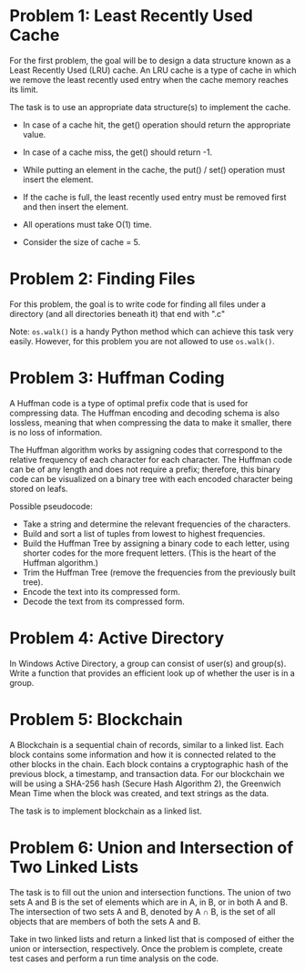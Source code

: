 # Problem 1: Least Recently Used Cache

For the first problem, the goal will be to design a data structure known as a Least Recently Used (LRU) cache. An LRU cache is a type of cache in which we remove the least recently used entry when the cache memory reaches its limit.

The task is to use an appropriate data structure(s) to implement the cache.

- In case of a cache hit, the get() operation should return the appropriate value.
- In case of a cache miss, the get() should return -1.
- While putting an element in the cache, the put() / set() operation must insert the element.
- If the cache is full, the least recently used entry must be removed first and then insert the element.

- All operations must take O(1) time.
- Consider the size of cache = 5.

# Problem 2: Finding Files

For this problem, the goal is to write code for finding all files under a directory (and all directories beneath it) that end with ".c"

Note: `os.walk()` is a handy Python method which can achieve this task very easily. However, for this problem you are not allowed to use `os.walk()`.

# Problem 3: Huffman Coding

A Huffman code is a type of optimal prefix code that is used for compressing data. The Huffman encoding and decoding schema is also lossless, meaning that when compressing the data to make it smaller, there is no loss of information.

The Huffman algorithm works by assigning codes that correspond to the relative frequency of each character for each character. The Huffman code can be of any length and does not require a prefix; therefore, this binary code can be visualized on a binary tree with each encoded character being stored on leafs.

Possible pseudocode:
- Take a string and determine the relevant frequencies of the characters.
- Build and sort a list of tuples from lowest to highest frequencies.
- Build the Huffman Tree by assigning a binary code to each letter, using shorter codes for the more frequent letters. (This is the heart of the Huffman algorithm.)
- Trim the Huffman Tree (remove the frequencies from the previously built tree).
- Encode the text into its compressed form.
- Decode the text from its compressed form.

# Problem 4: Active Directory

In Windows Active Directory, a group can consist of user(s) and group(s).
Write a function that provides an efficient look up of whether the user is in a group.

# Problem 5: Blockchain

A Blockchain is a sequential chain of records, similar to a linked list. Each block contains some information and how it is connected related to the other blocks in the chain. Each block contains a cryptographic hash of the previous block, a timestamp, and transaction data. For our blockchain we will be using a SHA-256 hash (Secure Hash Algorithm 2), the Greenwich Mean Time when the block was created, and text strings as the data.

The task is to implement blockchain as a linked list.

# Problem 6: Union and Intersection of Two Linked Lists

The task is to fill out the union and intersection functions. The union of two sets A and B is the set of elements which are in A, in B, or in both A and B. The intersection of two sets A and B, denoted by A ∩ B, is the set of all objects that are members of both the sets A and B.

Take in two linked lists and return a linked list that is composed of either the union or intersection, respectively. Once the problem is complete, create test cases and perform a run time analysis on the code.